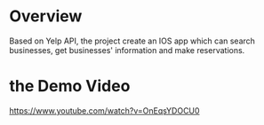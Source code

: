# Overview

Based on Yelp API, the project create an IOS app  which can search businesses, get businesses' information and make reservations.

# the Demo Video

https://www.youtube.com/watch?v=OnEqsYDOCU0
